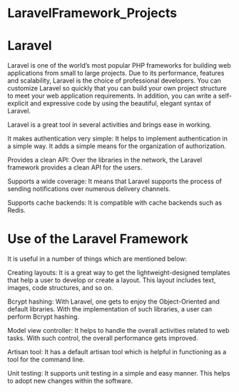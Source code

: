 # LaravelFramework_Projects

# Laravel
 Laravel is one of the world’s most popular PHP frameworks for building web applications from small to large projects. Due to its performance, features and scalability, Laravel is the choice of professional developers. You can customize Laravel so quickly that you can build your own project structure to meet your web application requirements. In addition, you can write a self-explicit and expressive code by using the beautiful, elegant syntax of Laravel.
 
Laravel is a great tool in several activities and brings ease in working.

It makes authentication very simple: It helps to implement authentication in a simple way. It adds a simple means for the organization of authorization.

Provides a clean API: Over the libraries in the network, the Laravel framework provides a clean API for the users.

Supports a wide coverage: It means that Laravel supports the process of sending notifications over numerous delivery channels.

Supports cache backends: It is compatible with cache backends such as Redis.

#  Use of the Laravel Framework
It is useful in a number of things which are mentioned below:

Creating layouts: It is a great way to get the lightweight-designed templates that help a user to develop or create a layout. This layout includes text, images, code structures, and so on.

Bcrypt hashing: With Laravel, one gets to enjoy the Object-Oriented and default libraries. With the implementation of such libraries, a user can perform Bcrypt hashing.

Model view controller: It helps to handle the overall activities related to web tasks. With such control, the overall performance gets improved.

Artisan tool: It has a default artisan tool which is helpful in functioning as a tool for the command line.

Unit testing: It supports unit testing in a simple and easy manner. This helps to adopt new changes within the software.
